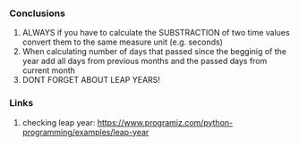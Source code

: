 ### Conclusions 
1. ALWAYS if you have to calculate the SUBSTRACTION of two time values convert them
to the same measure unit (e.g. seconds)
2. When calculating number of days that passed since the begginig of the year add 
all days from previous months and the passed days from current month
3. DONT FORGET ABOUT LEAP YEARS! 
### Links
1. checking leap year: https://www.programiz.com/python-programming/examples/leap-year

